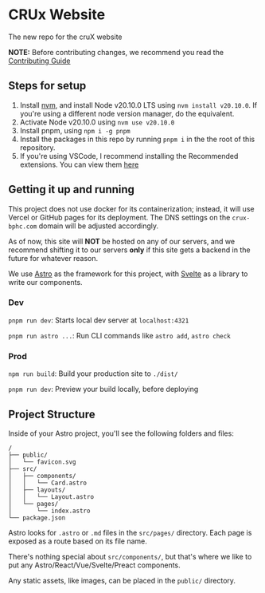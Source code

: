 # CRUx Website

The new repo for the cruX website

**NOTE:** Before contributing changes, we recommend you read the [Contributing Guide](./CONTRIBUTING.md)

## Steps for setup

1. Install [nvm](https://github.com/nvm-sh/nvm), and install Node v20.10.0 LTS using `nvm install v20.10.0`. If you're using a different node version manager, do the equivalent.
2. Activate Node v20.10.0 using `nvm use v20.10.0`
3. Install pnpm, using `npm i -g pnpm`
4. Install the packages in this repo by running `pnpm i` in the the root of this repository.
5. If you're using VSCode, I recommend installing the Recommended extensions. You can view them [here](.vscode/extensions.json)

## Getting it up and running

This project does not use docker for its containerization; instead, it will use Vercel or GitHub pages for its deployment. The DNS settings on the `crux-bphc.com` domain will be adjusted accordingly.

As of now, this site will **NOT** be hosted on any of our servers, and we recommend shifting it to our servers **only** if this site gets a backend in the future for whatever reason.

We use [Astro](https://astro.build/) as the framework for this project, with [Svelte](https://svelte.dev/) as a library to write our components.

### Dev

`pnpm run dev`: Starts local dev server at `localhost:4321`

`pnpm run astro ...`: Run CLI commands like `astro add`, `astro check`

### Prod

`npm run build`: Build your production site to `./dist/`

`pnpm run dev`: Preview your build locally, before deploying

## Project Structure

Inside of your Astro project, you'll see the following folders and files:

```text
/
├── public/
│   └── favicon.svg
├── src/
│   ├── components/
│   │   └── Card.astro
│   ├── layouts/
│   │   └── Layout.astro
│   └── pages/
│       └── index.astro
└── package.json
```

Astro looks for `.astro` or `.md` files in the `src/pages/` directory. Each page is exposed as a route based on its file name.

There's nothing special about `src/components/`, but that's where we like to put any Astro/React/Vue/Svelte/Preact components.

Any static assets, like images, can be placed in the `public/` directory.
